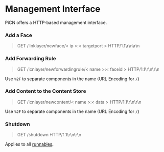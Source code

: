 # Management Interface

PiCN offers a HTTP-based management interface. 

### Add a Face

> GET /linklayer/newface/< ip >:< targetport > HTTP/1.1\r\n\r\n

### Add Forwarding Rule

> GET /icnlayer/newforwardingrule/< name >:< faceid > HTTP/1.1\r\n\r\n

Use `%2F` to separate components in the name (URL Encoding for `/`)

### Add Content to the Content Store

> GET /icnlayer/newcontent/< name >:< data > HTTP/1.1\r\n\r\n

Use `%2F` to separate components in the name (URL Encoding for `/`)

### Shutdown

> GET /shutdown HTTP/1.1\r\n\r\n

Applies to all [runnables](runnables.md).